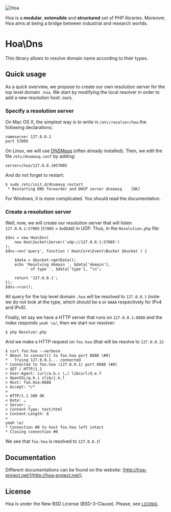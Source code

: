 ![Hoa](http://static.hoa-project.net/Image/Hoa_small.png)

Hoa is a **modular**, **extensible** and **structured** set of PHP libraries.
Moreover, Hoa aims at being a bridge between industrial and research worlds.

# Hoa\Dns

This library allows to resolve domain name according to their types.

## Quick usage

As a quick overview, we propose to create our own resolution server for the top
level domain `.hoa`. We start by modifying the local resolver in order to add a
new resolution host: ours.

### Specify a resolution server

On Mac OS X, the simplest way is to write in `/etc/resolver/hoa` the following
declarations:

    nameserver 127.0.0.1
    port 57005
 
On Linux, we will use [DNSMasq](http://thekelleys.org.uk/dnsmasq/doc.html)
(often already installed). Then, we edit the file `/etc/dnsmasq.conf` by adding:
 
    server=/hoa/127.0.0.1#57005

And do not forget to restart:

    $ sudo /etc/init.d/dnsmasq restart
     * Restarting DNS forwarder and DHCP server dnsmasq    [OK]

For Windows, it is more complicated. You should read the documentation.

### Create a resolution server

Well, now, we will create our resolution server that will listen
`127.0.0.1:57005` (`57005` = `0xDEAD`) in UDP. Thus, in the `Resolution.php`
file:

    $dns = new Hoa\Dns(
        new Hoa\Socket\Server('udp://127.0.0.1:57005')
    );
    $dns->on('query', function ( Hoa\Core\Event\Bucket $bucket ) {

        $data = $bucket->getData();
        echo 'Resolving domain ', $data['domain'],
             ' of type ', $data['type'], "\n";

        return '127.0.0.1';
    });
    $dns->run();

All query for the top level domain `.hoa` will be resolved to `127.0.0.1` (note:
we do not look at the type, which should be `A` or `AAAA` respectively for IPv4
and IPv6).

Finally, let say we have a HTTP server that runs on `127.0.0.1:8888` and the
index responds `yeah \o/`, then we start our resolver:

    $ php Resolver.php

And we make a HTTP request on `foo.hoa` (that will be resolve to `127.0.0.1`):

    $ curl foo.hoa --verbose
    * About to connect() to foo.hoa port 8888 (#0)
    *   Trying 127.0.0.1... connected
    * Connected to foo.hoa (127.0.0.1) port 8888 (#0)
    > GET / HTTP/1.1
    > User-Agent: curl/a.b.c (…) libcurl/d.e.f
    > OpenSSL/g.h.i zlib/j.k.l
    > Host: foo.hoa:8888
    > Accept: */*
    >
    < HTTP/1.1 200 OK
    < Date: …
    < Server: …
    < Content-Type: text/html
    < Content-Length: 8
    <
    yeah \o/
    * Connection #0 to host foo.hoa left intact
    * Closing connection #0

We see that `foo.hoa` is resolved to `127.0.0.1`!

## Documentation

Different documentations can be found on the website:
[http://hoa-project.net/](http://hoa-project.net/).

## License

Hoa is under the New BSD License (BSD-3-Clause). Please, see
[`LICENSE`](http://hoa-project.net/LICENSE).
